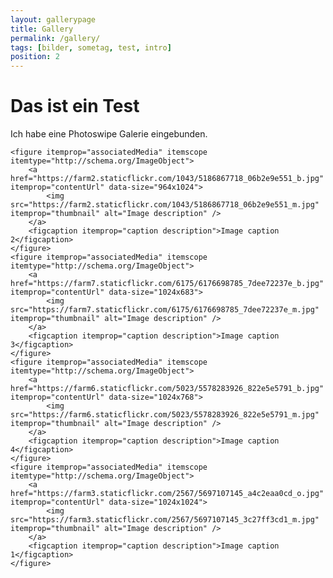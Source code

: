 ```yaml
---
layout: gallerypage
title: Gallery
permalink: /gallery/
tags: [bilder, sometag, test, intro]
position: 2
---
```

# Das ist ein Test

Ich habe eine Photoswipe Galerie eingebunden.

<div class="gallery" itemscope itemtype="http://schema.org/ImageGallery">

    <figure itemprop="associatedMedia" itemscope itemtype="http://schema.org/ImageObject">
        <a href="https://farm2.staticflickr.com/1043/5186867718_06b2e9e551_b.jpg" itemprop="contentUrl" data-size="964x1024">
            <img src="https://farm2.staticflickr.com/1043/5186867718_06b2e9e551_m.jpg" itemprop="thumbnail" alt="Image description" />
        </a>
        <figcaption itemprop="caption description">Image caption 2</figcaption>
    </figure>
    <figure itemprop="associatedMedia" itemscope itemtype="http://schema.org/ImageObject">
        <a href="https://farm7.staticflickr.com/6175/6176698785_7dee72237e_b.jpg" itemprop="contentUrl" data-size="1024x683">
            <img src="https://farm7.staticflickr.com/6175/6176698785_7dee72237e_m.jpg" itemprop="thumbnail" alt="Image description" />
        </a>
        <figcaption itemprop="caption description">Image caption 3</figcaption>
    </figure>
    <figure itemprop="associatedMedia" itemscope itemtype="http://schema.org/ImageObject">
        <a href="https://farm6.staticflickr.com/5023/5578283926_822e5e5791_b.jpg" itemprop="contentUrl" data-size="1024x768">
            <img src="https://farm6.staticflickr.com/5023/5578283926_822e5e5791_m.jpg" itemprop="thumbnail" alt="Image description" />
        </a>
        <figcaption itemprop="caption description">Image caption 4</figcaption>
    </figure>
    <figure itemprop="associatedMedia" itemscope itemtype="http://schema.org/ImageObject">
        <a href="https://farm3.staticflickr.com/2567/5697107145_a4c2eaa0cd_o.jpg" itemprop="contentUrl" data-size="1024x1024">
            <img src="https://farm3.staticflickr.com/2567/5697107145_3c27ff3cd1_m.jpg" itemprop="thumbnail" alt="Image description" />
        </a>
        <figcaption itemprop="caption description">Image caption 1</figcaption>
    </figure>
</div>